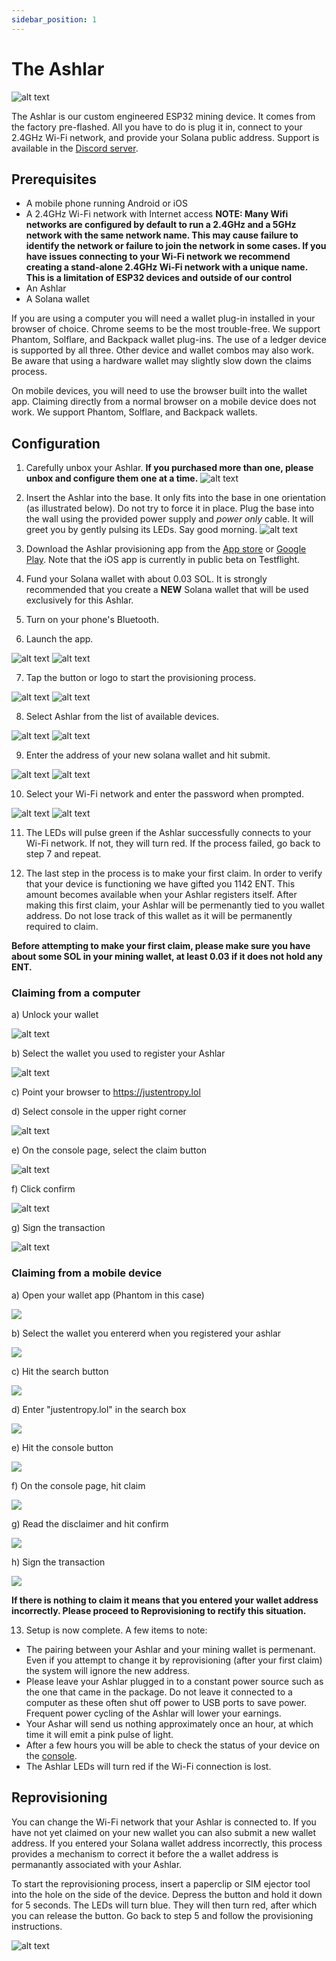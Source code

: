 ```yaml
---
sidebar_position: 1
---
```


# The Ashlar

![alt text](/img/ashlar/ashlar.jpg)

The Ashlar is our custom engineered ESP32 mining device. It comes from the factory pre-flashed. All you have to do is plug it in, connect to your 2.4GHz Wi-Fi network, and provide your Solana public address. Support is available in the [Discord server](https://discord.gg/minerseatfirst).

## Prerequisites
* A mobile phone running Android or iOS
* A 2.4GHz Wi-Fi network with Internet access
**NOTE: Many Wifi networks are configured by default to run a 2.4GHz and a 5GHz network with the same network name. This may cause failure to identify the network or failure to join the network in some cases. If you have issues connecting to your Wi-Fi network we recommend creating a stand-alone 2.4GHz Wi-Fi network with a unique name. This is a limitation of ESP32 devices and outside of our control**
* An Ashlar
* A Solana wallet

If you are using a computer you will need a wallet plug-in installed in your browser of choice. Chrome seems to be the most trouble-free. We support Phantom, Solflare, and Backpack wallet plug-ins. The use of a ledger device is supported by all three. Other device and wallet combos may also work. Be aware that using a hardware wallet may slightly slow down the claims process.

On mobile devices, you will need to use the browser built into the wallet app. Claiming directly from a normal browser on a mobile device does not work. We support Phantom, Solflare, and Backpack wallets.

## Configuration

1. Carefully unbox your Ashlar. **If you purchased more than one, please unbox and configure them one at a time.**
![alt text](/img/ashlar/unbox.jpg)

2. Insert the Ashlar into the base. It only fits into the base in one orientation (as illustrated below). Do not try to force it in place. Plug the base into the wall using the provided power supply and *power only* cable. It will greet you by gently pulsing its LEDs. Say good morning.
![alt text](/img/ashlar/setup.jpg)

3. Download the Ashlar provisioning app from the [App store](https://testflight.apple.com/join/VHttnEXp) or [Google Play](https://play.google.com/store/apps/details?id=com.entropy.wifi_provisioning). Note that the iOS app is currently in public beta on Testflight. 

4. Fund your Solana wallet with about 0.03 SOL. It is strongly recommended that you create a **NEW** Solana wallet that will be used exclusively for this Ashlar.

5. Turn on your phone's Bluetooth.

6. Launch the app.

![alt text](/img/ashlar/icon_ignition.jpeg) ![alt text](/img/ashlar/icon_genesis.jpeg)

7. Tap the button or logo to start the provisioning process.

![alt text](/img/ashlar/ignition_1.PNG) ![alt text](/img/ashlar/genesis_1.jpeg) 

8. Select Ashlar from the list of available devices.

![alt text](/img/ashlar/ignition_2.PNG) ![alt text](/img/ashlar/genesis_2.jpeg)

9. Enter the address of your new solana wallet and hit submit.

![alt text](/img/ashlar/ignition_3.PNG) ![alt text](/img/ashlar/genesis_3.jpeg)

10. Select your Wi-Fi network and enter the password when prompted.

![alt text](/img/ashlar/ignition_4.PNG) ![alt text](/img/ashlar/genesis_4.jpeg)

11. The LEDs will pulse green if the Ashlar successfully connects to your Wi-Fi network. If not, they will turn red. If the process failed, go back to step 7 and repeat.

12. The last step in the process is to make your first claim. In order to verify that your device is functioning we have gifted you 1142 ENT. This amount becomes available when your Ashlar registers itself. After making this first claim, your Ashlar will be permenantly tied to you wallet address. Do not lose track of this wallet as it will be permanently required to claim. 

**Before attempting to make your first claim, please make sure you have about some SOL in your mining wallet, at least 0.03 if it does not hold any ENT.**

### Claiming from a computer
a) Unlock your wallet

![alt text](/img/ashlar/unlock.png)

b) Select the wallet you used to register your Ashlar

![alt text](/img/ashlar/selectWallet.png)

c) Point your browser to https://justentropy.lol

d) Select console in the upper right corner

![alt text](/img/ashlar/console.jpg)

e) On the console page, select the claim button

![alt text](/img/ashlar/claim.png)

f) Click confirm

![alt text](/img/ashlar/confirm.png)

g) Sign the transaction

![alt text](/img/ashlar/sign.png)

### Claiming from a mobile device ###

a) Open your wallet app (Phantom in this case)

![](/img/ashlar/mobilePhantom.jpg)

b) Select the wallet you entererd when you registered your ashlar

![](/img/ashlar/wallet.jpg)

c) Hit the search button

![](/img/ashlar/search.jpg)

d) Enter "justentropy.lol" in the search box

![](/img/ashlar/site1.jpg)

e) Hit the console button

![](/img/ashlar/mobileConsole.jpg)

f) On the console page, hit claim

![](/img/ashlar/mobileClaim.jpg)

g) Read the disclaimer and hit confirm 

![](/img/ashlar/mobileConfirm.jpg)

h) Sign the transaction

![](/img/ashlar/mobileSign.jpg)




 **If there is nothing to claim it means that you entered your wallet address incorrectly. Please proceed to Reprovisioning to rectify this situation.** 

13. Setup is now complete. A few items to note:


* The pairing between your Ashlar and your mining wallet is permenant. Even if you attempt to change it by reprovisioning (after your first claim) the system will ignore the new address. 
* Please leave your Ashlar plugged in to a constant power source such as the one that came in the package. Do not leave it connected to a computer as these often shut off power to USB ports to save power. Frequent power cycling of the Ashlar will lower your earnings.
* Your Ashar will send us nothing approximately once an hour, at which time it will emit a pink pulse of light. 
* After a few hours you will be able to check the status of your device on the [console](https://justentropy.lol/console).
* The Ashlar LEDs will turn red if the Wi-Fi connection is lost.



## Reprovisioning

You can change the Wi-Fi network that your Ashlar is connected to. If you have not yet claimed on your new wallet you can also submit a new wallet address. If you entered your Solana wallet address incorrectly, this process provides a mechanism to correct it before the a wallet address is permanantly associated with your Ashlar.

To start the reprovisioning process, insert a paperclip or SIM ejector tool into the hole on the side of the device. Depress the button and hold it down for 5 seconds. The LEDs will turn blue. They will then turn red, after which you can release the button. Go back to step 5 and follow the provisioning instructions.

![alt text](/img/ashlar/reset.jpg)

